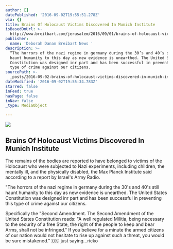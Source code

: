 ```yaml
---
author: []
datePublished: '2016-09-02T19:55:51.278Z'
via: {}
title: Brains Of Holocaust Victims Discovered In Munich Institute
isBasedOnUrl: >-
  http://www.breitbart.com/jerusalem/2016/09/01/brains-of-holocaust-victims-discovered-in-munich-institute/
publisher:
  name: 'Deborah Danan Breibart News '
description: >-
  “The horrors of the nazi regime in germany during the 30’s and 40’s still
  haunt humanity to this day as new evidence is unearthed. The United States
  Constitution was designed inr part and has been successful in preventing this
  type of crime against our citizens.
sourcePath: >-
  _posts/2016-09-02-brains-of-holocaust-victims-discovered-in-munich-institute.md
dateModified: '2016-09-02T19:55:34.783Z'
starred: false
inFeed: true
hasPage: false
inNav: false
_type: MediaObject

---
```

<article style=""><img src="https://imgflo.herokuapp.com/graph/2b2431f8e7ba7b0/7e314b342966358b9369e755bcfe5a3c/noop.jpg?input=http%3A%2F%2Fmedia.breitbart.com%2Fmedia%2F2016%2F05%2Fjewish-transport.jpg" /><h1>Brains Of Holocaust Victims Discovered In Munich Institute</h1><p>The remains of the bodies are reported to have belonged to victims of the Holocaust who were subjected to Nazi experiments, including children, the mentally ill, and the physically disabled, the Max Planck Institute said according to a report by Israel's Army Radio.</p></article>

"The horrors of the nazi regime in germany during the 30's and 40's still haunt humanity to this day as new evidence is unearthed. The United States Constitution was designed inr part and has been successful in preventing this type of crime against our citizens.

Specifically the "Second Amendment. The Second Amendment of the United States Constitution reads: "A well regulated Militia, being necessary to the security of a free State, the right of the people to keep and bear Arms, shall not be infringed." If you believe for a minute the armed citizens of our nation would not hesitate to rise up against such a threat, you would be sure mistakened." 🇺🇸 just saying...ricko